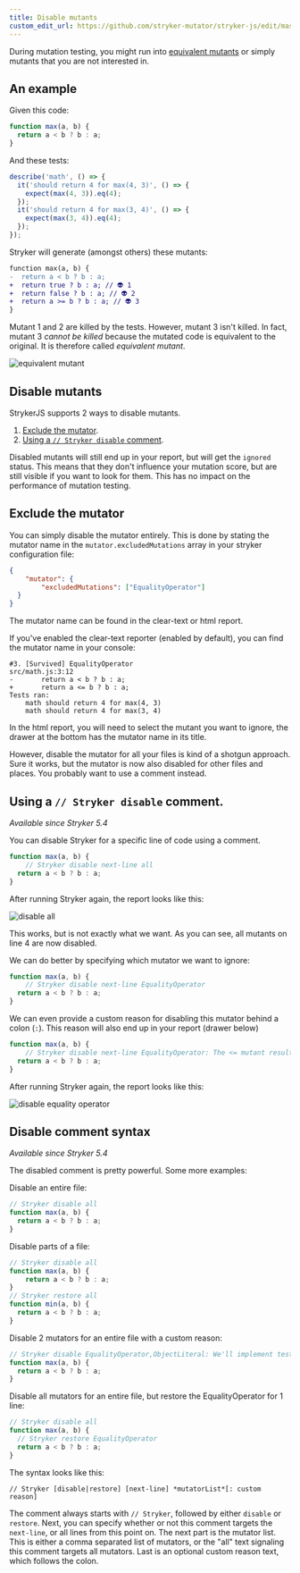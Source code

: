 ```yaml
---
title: Disable mutants
custom_edit_url: https://github.com/stryker-mutator/stryker-js/edit/master/docs/disable-mutants.md
---
```


During mutation testing, you might run into [equivalent mutants](../mutation-testing-elements/equivalent-mutants) or simply mutants that you are not interested in.

## An example

Given this code:

```js
function max(a, b) {
  return a < b ? b : a;
}
```

And these tests:

```js
describe('math', () => {
  it('should return 4 for max(4, 3)', () => {
    expect(max(4, 3)).eq(4);
  });
  it('should return 4 for max(3, 4)', () => {
    expect(max(3, 4)).eq(4);
  });
});
```

Stryker will generate (amongst others) these mutants:

```diff
function max(a, b) {
-  return a < b ? b : a;
+  return true ? b : a; // 👽 1
+  return false ? b : a; // 👽 2
+  return a >= b ? b : a; // 👽 3
}
```

Mutant 1 and 2 are killed by the tests. However, mutant 3 isn't killed. In fact, mutant 3 _cannot be killed_ because the mutated code is equivalent to the original. It is therefore called _equivalent mutant_.

![equivalent mutant](./images/disable-mutants-equivalent-mutant.png)

## Disable mutants

StrykerJS supports 2 ways to disable mutants.

1. [Exclude the mutator](#exclude-the-mutator).
2. [Using a `// Stryker disable` comment](#using-a--stryker-disable-comment).

Disabled mutants will still end up in your report, but will get the `ignored` status. This means that they don't influence your mutation score, but are still visible if you want to look for them. This has no impact on the performance of mutation testing.

## Exclude the mutator

You can simply disable the mutator entirely. This is done by stating the mutator name in the `mutator.excludedMutations` array in your stryker configuration file:

```json
{
    "mutator": {
        "excludedMutations": ["EqualityOperator"]
  }
}
```

The mutator name can be found in the clear-text or html report. 

If you've enabled the clear-text reporter (enabled by default), you can find the mutator name in your console:

```
#3. [Survived] EqualityOperator
src/math.js:3:12
-       return a < b ? b : a;
+       return a <= b ? b : a;
Tests ran:
    math should return 4 for max(4, 3)
    math should return 4 for max(3, 4)
```

In the html report, you will need to select the mutant you want to ignore, the drawer at the bottom has the mutator name in its title.

However, disable the mutator for all your files is kind of a shotgun approach. Sure it works, but the mutator is now also disabled for other files and places. You probably want to use a comment instead.

## Using a `// Stryker disable` comment.

_Available since Stryker 5.4_

You can disable Stryker for a specific line of code using a comment.


```js
function max(a, b) {
    // Stryker disable next-line all
  return a < b ? b : a;
}
```

After running Stryker again, the report looks like this:

![disable all](./images/disable-mutants-disable-all.png)

This works, but is not exactly what we want. As you can see, all mutants on line 4 are now disabled. 

We can do better by specifying which mutator we want to ignore:

```js
function max(a, b) {
    // Stryker disable next-line EqualityOperator
  return a < b ? b : a;
}
```

We can even provide a custom reason for disabling this mutator behind a colon (`:`). This reason will also end up in your report (drawer below)

```js
function max(a, b) {
    // Stryker disable next-line EqualityOperator: The <= mutant results in an equivalent mutant
  return a < b ? b : a;
}
```

After running Stryker again, the report looks like this:

![disable equality operator](./images/disable-mutants-disable-equality-operator.png)

## Disable comment syntax

_Available since Stryker 5.4_

The disabled comment is pretty powerful. Some more examples:

Disable an entire file:

```js
// Stryker disable all
function max(a, b) {
  return a < b ? b : a;
}
```

Disable parts of a file:

```js
// Stryker disable all
function max(a, b) {
    return a < b ? b : a;
}
// Stryker restore all
function min(a, b) {
  return a < b ? b : a;
}
```

Disable 2 mutators for an entire file with a custom reason:

```js
// Stryker disable EqualityOperator,ObjectLiteral: We'll implement tests for these next sprint
function max(a, b) {
  return a < b ? b : a;
}
```

Disable all mutators for an entire file, but restore the EqualityOperator for 1 line:

```js
// Stryker disable all
function max(a, b) {
  // Stryker restore EqualityOperator
  return a < b ? b : a;
}
```

The syntax looks like this:

```
// Stryker [disable|restore] [next-line] *mutatorList*[: custom reason]
```

The comment always starts with `// Stryker`, followed by either `disable` or `restore`. Next, you can specify whether or not this comment targets the `next-line`, or all lines from this point on. The next part is the mutator list. This is either a comma separated list of mutators, or the "all" text signaling this comment targets all mutators. Last is an optional custom reason text, which follows the colon.

